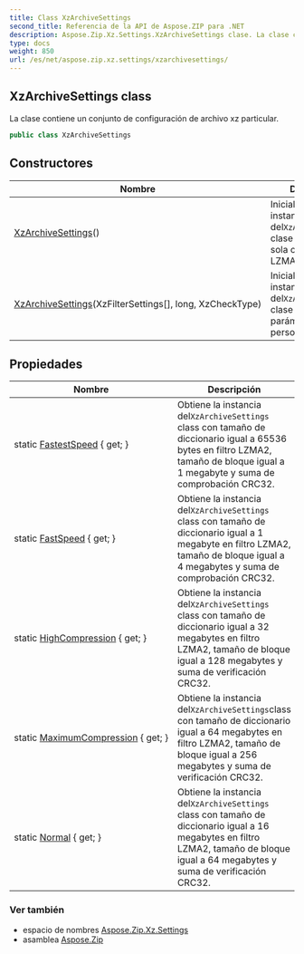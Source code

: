 ```yaml
---
title: Class XzArchiveSettings
second_title: Referencia de la API de Aspose.ZIP para .NET
description: Aspose.Zip.Xz.Settings.XzArchiveSettings clase. La clase contiene un conjunto de configuración de archivo xz particular.
type: docs
weight: 850
url: /es/net/aspose.zip.xz.settings/xzarchivesettings/
---
```

## XzArchiveSettings class

La clase contiene un conjunto de configuración de archivo xz particular.

```csharp
public class XzArchiveSettings
```

## Constructores

| Nombre | Descripción |
| --- | --- |
| [XzArchiveSettings](xzarchivesettings/#constructor)() | Inicializa una nueva instancia del`XzArchiveSettings` clase usando una sola compresión LZMA2. |
| [XzArchiveSettings](xzarchivesettings/#constructor_1)(XzFilterSettings[], long, XzCheckType) | Inicializa una nueva instancia del`XzArchiveSettings` clase con parámetros personalizados. |

## Propiedades

| Nombre | Descripción |
| --- | --- |
| static [FastestSpeed](../../aspose.zip.xz.settings/xzarchivesettings/fastestspeed/) { get; } | Obtiene la instancia del`XzArchiveSettings` class con tamaño de diccionario igual a 65536 bytes en filtro LZMA2, tamaño de bloque igual a 1 megabyte y suma de comprobación CRC32. |
| static [FastSpeed](../../aspose.zip.xz.settings/xzarchivesettings/fastspeed/) { get; } | Obtiene la instancia del`XzArchiveSettings` class con tamaño de diccionario igual a 1 megabyte en filtro LZMA2, tamaño de bloque igual a 4 megabytes y suma de comprobación CRC32. |
| static [HighCompression](../../aspose.zip.xz.settings/xzarchivesettings/highcompression/) { get; } | Obtiene la instancia del`XzArchiveSettings` class con tamaño de diccionario igual a 32 megabytes en filtro LZMA2, tamaño de bloque igual a 128 megabytes y suma de verificación CRC32. |
| static [MaximumCompression](../../aspose.zip.xz.settings/xzarchivesettings/maximumcompression/) { get; } | Obtiene la instancia del`XzArchiveSettings`class con tamaño de diccionario igual a 64 megabytes en filtro LZMA2, tamaño de bloque igual a 256 megabytes y suma de verificación CRC32. |
| static [Normal](../../aspose.zip.xz.settings/xzarchivesettings/normal/) { get; } | Obtiene la instancia del`XzArchiveSettings` class con tamaño de diccionario igual a 16 megabytes en filtro LZMA2, tamaño de bloque igual a 64 megabytes y suma de verificación CRC32. |

### Ver también

* espacio de nombres [Aspose.Zip.Xz.Settings](../../aspose.zip.xz.settings/)
* asamblea [Aspose.Zip](../../)


